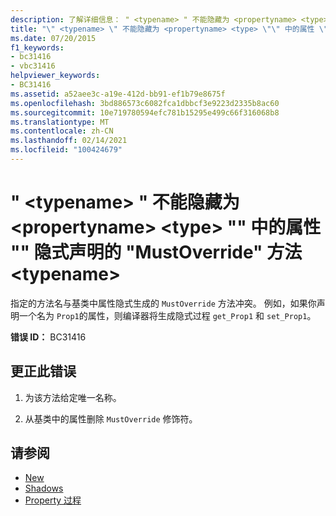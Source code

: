 ```yaml
---
description: 了解详细信息： " <typename> " 不能隐藏为 <propertyname> <type> "" 中的属性 "" 隐式声明的 "MustOverride" 方法 <typename>
title: "\" <typename> \" 不能隐藏为 <propertyname> <type> \"\" 中的属性 \"\" 隐式声明的 \"MustOverride\" 方法 <typename>"
ms.date: 07/20/2015
f1_keywords:
- bc31416
- vbc31416
helpviewer_keywords:
- BC31416
ms.assetid: a52aee3c-a19e-412d-bb91-ef1b79e8675f
ms.openlocfilehash: 3bd886573c6082fca1dbbcf3e9223d2335b8ac60
ms.sourcegitcommit: 10e719780594efc781b15295e499c66f316068b8
ms.translationtype: MT
ms.contentlocale: zh-CN
ms.lasthandoff: 02/14/2021
ms.locfileid: "100424679"
---
```

# <a name="typename-cannot-shadow-a-mustoverride-method-implicitly-declared-for-property-propertyname-in-type-typename"></a>" \<typename> " 不能隐藏为 \<propertyname> \<type> "" 中的属性 "" 隐式声明的 "MustOverride" 方法 \<typename>

指定的方法名与基类中属性隐式生成的 `MustOverride` 方法冲突。 例如，如果你声明一个名为 `Prop1`的属性，则编译器将生成隐式过程 `get_Prop1` 和 `set_Prop1`。  
  
 **错误 ID：** BC31416  
  
## <a name="to-correct-this-error"></a>更正此错误  
  
1. 为该方法给定唯一名称。  
  
2. 从基类中的属性删除 `MustOverride` 修饰符。  
  
## <a name="see-also"></a>请参阅

- [New](../language-reference/modifiers/mustoverride.md)
- [Shadows](../language-reference/modifiers/shadows.md)
- [Property 过程](../programming-guide/language-features/procedures/property-procedures.md)
